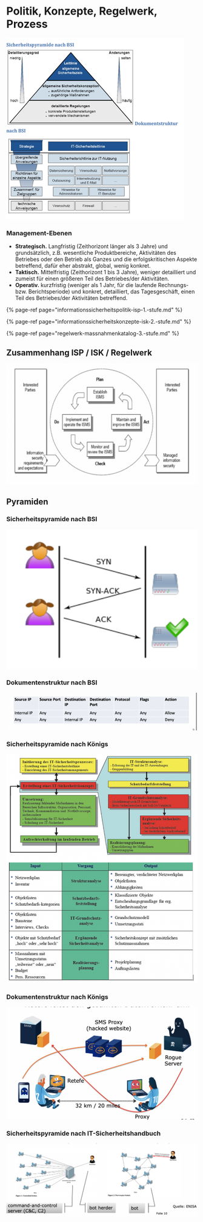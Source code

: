 # Politik, Konzepte, Regelwerk, Prozess

![](../../.gitbook/assets/image%20%2815%29.png)

### Management-Ebenen

* **Strategisch.**  Langfristig \(Zeithorizont länger als 3 Jahre\) und grundsätzlich, z.B. wesentliche Produktbereiche, Aktivitäten des Betriebes oder den Betrieb als Ganzes und die erfolgskritischen Aspekte betreffend, dafür eher abstrakt, global, wenig konkret.
* **Taktisch.**  Mittelfristig \(Zeithorizont 1 bis 3 Jahre\), weniger detailliert und zumeist für einen größeren Teil des Betriebes/der Aktivitäten.
* **Operativ.**  kurzfristig \(weniger als 1 Jahr, für die laufende Rechnungs- bzw. Berichtsperiode\) und konkret, detailliert, das Tagesgeschäft, einen Teil des Betriebes/der Aktivitäten betreffend.

{% page-ref page="informationssicherheitspolitik-isp-1.-stufe.md" %}

{% page-ref page="informationssicherheitskonzepte-isk-2.-stufe.md" %}

{% page-ref page="regelwerk-massnahmenkatalog-3.-stufe.md" %}



## Zusammenhang ISP / ISK / Regelwerk

![](../../.gitbook/assets/image%20%2822%29.png)



## Pyramiden

### Sicherheitspyramide nach BSI

![](../../.gitbook/assets/image%20%2858%29.png)

### Dokumentenstruktur nach BSI

![](../../.gitbook/assets/image%20%2855%29.png)

### Sicherheitspyramide nach Königs

![](../../.gitbook/assets/image%20%287%29.png)

### Dokumentenstruktur nach Königs

![](../../.gitbook/assets/image%20%2843%29.png)

### Sicherheitspyramide nach IT-Sicherheitshandbuch

![](../../.gitbook/assets/image%20%2868%29.png)

